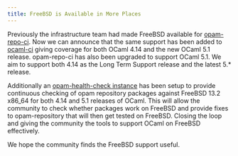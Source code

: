 ```yaml
---
title: FreeBSD is Available in More Places
---
```


Previously the infrastructure team had made FreeBSD available for [opam-repo-ci](https://opam.ci.ocaml.org). 
Now we can announce that the same support has been added to [ocaml-ci](https://ocaml.ci.dev) giving coverage for both OCaml 
4.14 and the new OCaml 5.1 release.  opam-repo-ci has also been upgraded to support OCaml 5.1. We aim to support both 4.14 as
the Long Term Support release and the latest 5.* release.

Additionally an [opam-health-check instance](http://freebsd-health-check.ocamllabs.io:8080) has been setup to provide 
continuous checking of opam repository packages against FreeBSD 13.2 x86_64 for both 4.14 and 5.1 releases of OCaml. 
This will allow the community to check whether packages work on FreeBSD and provide fixes to opam-repository that will 
then get tested on FreeBSD. Closing the loop and giving the community the tools to support OCaml on FreeBSD effectively.

We hope the community finds the FreeBSD support useful. 
